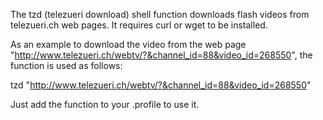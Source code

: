 The tzd (telezueri download) shell function downloads flash videos from telezueri.ch web pages.
It requires curl or wget to be installed.

As an example to download the video from the web page "http://www.telezueri.ch/webtv/?&channel_id=88&video_id=268550", the function is used as follows:

tzd "http://www.telezueri.ch/webtv/?&channel_id=88&video_id=268550"

Just add the function to your .profile to use it.
